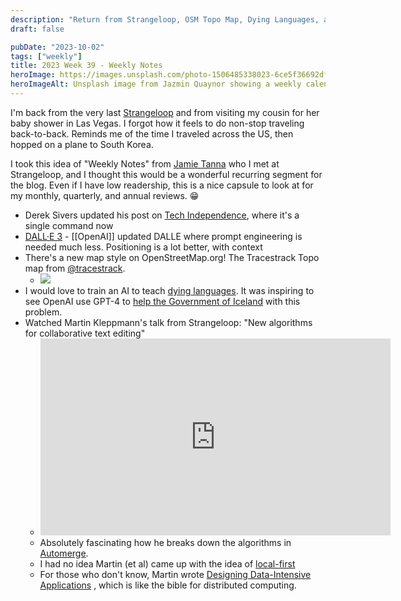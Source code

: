 ```yaml
---
description: "Return from Strangeloop, OSM Topo Map, Dying Languages, and Martin Kleppmann"
draft: false

pubDate: "2023-10-02"
tags: ["weekly"]
title: 2023 Week 39 - Weekly Notes
heroImage: https://images.unsplash.com/photo-1506485338023-6ce5f36692df?ixlib=rb-4.0.3&ixid=M3wxMjA3fDB8MHxwaG90by1wYWdlfHx8fGVufDB8fHx8fA%3D%3D&auto=format&fit=crop&w=2370&q=80
heroImageAlt: Unsplash image from Jazmin Quaynor showing a weekly calendar
---
```


I'm back from the very last [Strangeloop](https://thestrangeloop.com) and from visiting my cousin for her baby shower in Las Vegas. I forgot how it feels to do non-stop traveling back-to-back. Reminds me of the time I traveled across the US, then hopped on a plane to South Korea.

I took this idea of "Weekly Notes" from [Jamie Tanna](https://www.jvt.me/) who I met at Strangeloop, and I thought this would be a wonderful recurring segment for the blog. Even if I have low readership, this is a nice capsule to look at for my monthly, quarterly, and annual reviews. 😁

- Derek Sivers updated his post on [Tech Independence](https://sive.rs/ti), where it's a single command now
- [DALL·E 3](https://openai.com/dall-e-3) - [[OpenAI]] updated DALLE where prompt engineering is needed much less. Positioning is a lot better, with context
- There's a new map style on OpenStreetMap.org! The Tracestrack Topo map from [@tracestrack](https://en.osm.town/@tracestrack).
  - ![](https://cdn.masto.host/enosmtown/media_attachments/files/111/120/641/540/173/957/original/67e575312802ac02.jpg)
- I would love to train an AI to teach [dying languages](https://unesdoc.unesco.org/ark:/48223/pf0000192416). It was inspiring to see OpenAI use GPT-4 to [help the Government of Iceland](https://openai.com/customer-stories/government-of-iceland) with this problem.
- Watched Martin Kleppmann's talk from Strangeloop: "New algorithms for collaborative text editing"
  - <iframe width="560" height="315" src="https://www.youtube.com/embed/Mr0a5KyD6BU?si=s7QHNtPA_FN2CH4l" title="YouTube video player" frameborder="0" allow="accelerometer; autoplay; clipboard-write; encrypted-media; gyroscope; picture-in-picture; web-share" allowfullscreen></iframe>
  - Absolutely fascinating how he breaks down the algorithms in [Automerge](https://automerge.org/).
  - I had no idea Martin (et al) came up with the idea of [local-first](https://www.inkandswitch.com/local-first/)
  - For those who don't know, Martin wrote [Designing Data-Intensive Applications](https://dataintensive.net/) , which is like the bible for distributed computing.

